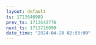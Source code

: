 ```yaml
---
layout: default
ts: 1713646989
prev_ts: 1713642776
next_ts: 1713726099
date_time: "2024-04-20 02:03:09"
---
```


